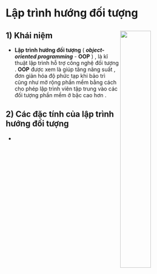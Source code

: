 # Lập trình hướng đối tượng 
## **1) Khái niệm** <img src=https://i.imgur.com/5yjNoym.png align=right width=40%>
- **Lập trình hướng đối tượng** ( ***object-oriented programming*** - **OOP** ) , là kĩ thuật lập trình hỗ trợ công nghệ đối tượng . **OOP** được xem là giúp tăng năng suất , đơn giản hóa độ phức tạp khi bảo trì cũng như mở rộng phần mềm bằng cách cho phép lập trình viên tập trung vào các đối tượng phần mềm ở bậc cao hơn . 
## **2) Các đặc tính của lập trình hướng đối tượng**
- 